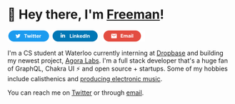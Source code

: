 # 👋 Hey there, I'm [Freeman](https://freemanjiang.com/)!

<a href="https://twitter.com/freemanxjiang" title="Twitter"><img src="/assets/TwitterSM.svg"  height="25" aria-hidden="true"></a> <a href="https://www.linkedin.com/in/freemanjiang/" title="LinkedIn"><img src="/assets/LinkedInSM.svg" height="25" aria-hidden="true" style="margin-right: 5px;"></a> <a href="mailto:freeman.jiang.ca@gmail.com" title="Email"><img src="/assets/GmailSM.svg" height="25" aria-hidden="true"></a>

I'm a CS student at Waterloo currently interning at [Dropbase](https://www.dropbase.io/) and building my newest project, [Agora Labs](https://agoralabs.xyz/). I'm a full stack developer that's a huge fan of GraphQL, Chakra UI ⚡️ and open source + startups. Some of my hobbies include calisthenics and [producing electronic music](https://www.youtube.com/sevenaries). 

You can reach me on [Twitter](https://twitter.com/freemanxjiang) or through [email](mailto:freeman.jiang.ca@gmail.com).
